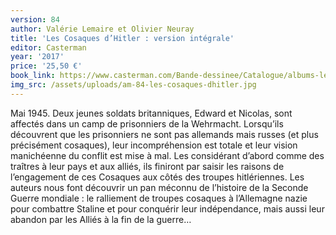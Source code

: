 ```yaml
---
version: 84
author: Valérie Lemaire et Olivier Neuray
title: 'Les Cosaques d’Hitler : version intégrale'
editor: Casterman
year: '2017'
price: '25,50 €'
book_link: https://www.casterman.com/Bande-dessinee/Catalogue/albums-les-cosaques-d-hitler/les-cosaques-dhitler
img_src: /assets/uploads/am-84-les-cosaques-dhitler.jpg
---
```

Mai 1945. Deux jeunes soldats britanniques, Edward et Nicolas, sont affectés dans un camp de prisonniers de la Wehrmacht. Lorsqu’ils découvrent que les prisonniers ne sont pas allemands mais russes (et plus précisément cosaques), leur incompréhension est totale et leur vision manichéenne du conflit est mise à mal. Les considérant d’abord comme des traîtres à leur pays et aux alliés, ils finiront par saisir les raisons de l’engagement de ces Cosaques aux côtés des troupes hitlériennes. Les auteurs nous font découvrir un pan méconnu de l’histoire de la Seconde Guerre mondiale : le ralliement de troupes cosaques à l’Allemagne nazie pour combattre Staline et pour conquérir leur indépendance, mais aussi leur abandon par les Alliés à la fin de la guerre…
